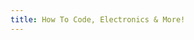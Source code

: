 ```yaml
---
title: How To Code, Electronics & More!
---
```

<style>
  .footer {
    display: none;
  }
</style>
